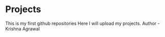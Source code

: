# Projects
This is my first github repositories
Here I will upload my projects.
Author - Krishna Agrawal
